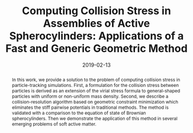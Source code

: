 ---
title: "Computing Collision Stress in Assemblies of Active Spherocylinders: Applications of a Fast and Generic Geometric Method"
date: 2019-02-13
authors: ["**Wen Yan**", "Huan Zhang", "Michael J. Shelley"]
publication_types: ["2"]
publication: "*The Journal of Chemical Physics*"
doi: "10.1063/1.5080433"
abstract: In this work, we provide a solution to the problem of computing collision stress in particle-tracking simulations. First, a formulation for the collision stress between particles is derived as an extension of the virial stress formula to general-shaped particles with uniform or non-uniform mass density. Second, we describe a collision-resolution algorithm based on geometric constraint minimization which eliminates the stiff pairwise potentials in traditional methods. The method is validated with a comparison to the equation of state of Brownian spherocylinders. Then we demonstrate the application of this method in several emerging problems of soft active matter.
---